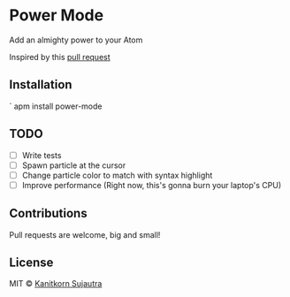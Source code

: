 # Power Mode

Add an almighty power to your Atom

Inspired by this [pull request](https://github.com/codeinthedark/editor/pull/1)

## Installation
` apm install power-mode

## TODO
- [ ] Write tests
- [ ] Spawn particle at the cursor
- [ ] Change particle color to match with syntax highlight
- [ ] Improve performance (Right now, this's gonna burn your laptop's CPU)

## Contributions
Pull requests are welcome, big and small!

## License
MIT © [Kanitkorn Sujautra](https://kanitkorn.com)